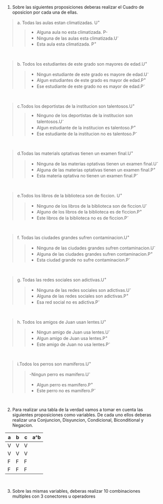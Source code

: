 
1. Sobre las siguientes proposiciones deberas realizar el Cuadro de oposicion por cada una de ellas.

>a. Todas las aulas estan climatizadas. U<sup>+</sub>
>> - Alguna aula no esta climatizada. P-
>> - Ninguna de las aulas esta climatizada.U<sup>-</sup>
>> - Esta aula esta climatizada. P<sup>+</sup>
<br>

>b. Todos los estudiantes de este grado son mayores de edad.U<sup>+</sub>
>> - Ningun estudiante de este grado es mayore de edad.U<sup>-</sup>
>> - Algun estudiantes de este grado es mayor de edad.P<sup>+</sup>
>> - Ese estudiante de este grado no es mayor de edad.P<sup>-</sup>
<br>

>c.Todos los deportistas de la institucion son talentosos.U<sup>+</sup>
>> - Ninguno de los deportistas de la institucion son talentosos.U<sup>-</sup>
>> - Algun estudiante de la institucion es talentoso.P<sup>+</sup>
>> - Ese estudiante de la institucion no es talentoso.P<sup>-</sup>
<br>

> d.Todas las materials optativas tienen un examen final.U<sup>+</sup>
>> - Ninguna de las materias optativas tienen un examen final.U<sup>-</sup>
>> - Alguna de las materias optativas tienen un examen final.P<sup>+</sup>
>> - Esta materia optativa no tienen un examen final.P<sup>-</sup>
<br>

> e.Todos los libros de la biblioteca son de ficcion. U<sup>+</sup>
>> - Ninguno de los libros de la biblioteca son de ficcion.U<sup>-</sup>
>> - Alguno de los libros de la biblioteca es de ficcion.P<sup>+</sup>
>> - Este libros de la biblioteca no es de ficcion.P<sup>-</sup>
<br>

> f. Todas las ciudades grandes sufren contaminacion.U<sup>+</sup>
>> - Ninguna de las ciudades grandes sufren contaminacion.U<sup>-</sup>
>> - Alguna de las ciudades grandes sufren contaminacion.P<sup>+</sup>
>> - Esta ciudad grande no sufre contaminacion.P<sup>-</sup>
<br>

> g. Todas las redes sociales son adictivas.U<sup>+</sup>
>> - Ninguna de las redes sociales son adictivas.U<sup>-</sup>
>> - Alguna de las redes sociales son adictivas.P<sup>+</sup>
>> - Esa red social no es adictiva.P<sup>-</sup>
<br>

>h. Todos los amigos de Juan usan lentes.U<sup>+</sup>
>> - Ningun amigo de Juan usa lentes.U<sup>-</sup>
>> - Algun amigo de Juan usa lentes.P<sup>+</sup>
>> - Este amigo de Juan no usa lentes.P<sup>-</sup>
<br>

>i.Todos los perros son mamiferos.U<sup>+</sup>
>>-Ningun perro es mamifero.U<sup>-</sup>
>>- Algun perro es mamifero.P<sup>+</sup>
>>- Este perro no es mamifero.P<sup>-</sup>
<Br>

2. Para realizar una tabla de la verdad vamos a tomar en cuenta las siguientes proposiciones como variables. De cada uno ellos deberas realizar una Conjuncion, Disyuncion, Condicional, Biconditional y Negacion.

| a   | b   | c   | a^b |
| --- | --- | --- | --- |
| V   | V   | V   |     |
| V   | V   | V   |     |
| F   | F   | F   |     |
| F   | F   | F   |     |



<br>

3. Sobre las mismas variables, deberas realizar 10 combinaciones multiples con 3 conectores u operadores
 


